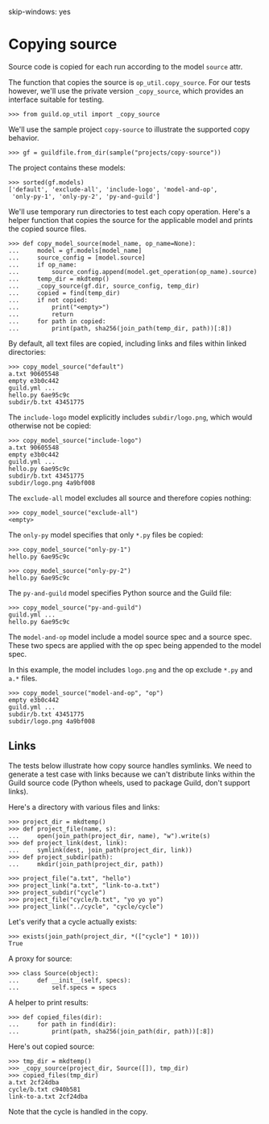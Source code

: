 skip-windows: yes

# Copying source

Source code is copied for each run according to the model `source`
attr.

The function that copies the source is `op_util.copy_source`. For our
tests however, we'll use the private version `_copy_source`, which
provides an interface suitable for testing.

    >>> from guild.op_util import _copy_source

We'll use the sample project `copy-source` to illustrate the supported
copy behavior.

    >>> gf = guildfile.from_dir(sample("projects/copy-source"))

The project contains these models:

    >>> sorted(gf.models)
    ['default', 'exclude-all', 'include-logo', 'model-and-op',
     'only-py-1', 'only-py-2', 'py-and-guild']

We'll use temporary run directories to test each copy
operation. Here's a helper function that copies the source for the
applicable model and prints the copied source files.

    >>> def copy_model_source(model_name, op_name=None):
    ...     model = gf.models[model_name]
    ...     source_config = [model.source]
    ...     if op_name:
    ...         source_config.append(model.get_operation(op_name).source)
    ...     temp_dir = mkdtemp()
    ...     _copy_source(gf.dir, source_config, temp_dir)
    ...     copied = find(temp_dir)
    ...     if not copied:
    ...         print("<empty>")
    ...         return
    ...     for path in copied:
    ...         print(path, sha256(join_path(temp_dir, path))[:8])

By default, all text files are copied, including links and files
within linked directories:

    >>> copy_model_source("default")
    a.txt 90605548
    empty e3b0c442
    guild.yml ...
    hello.py 6ae95c9c
    subdir/b.txt 43451775

The `include-logo` model explicitly includes `subdir/logo.png`, which
would otherwise not be copied:

    >>> copy_model_source("include-logo")
    a.txt 90605548
    empty e3b0c442
    guild.yml ...
    hello.py 6ae95c9c
    subdir/b.txt 43451775
    subdir/logo.png 4a9bf008

The `exclude-all` model excludes all source and therefore copies
nothing:

    >>> copy_model_source("exclude-all")
    <empty>

The `only-py` model specifies that only `*.py` files be copied:

    >>> copy_model_source("only-py-1")
    hello.py 6ae95c9c

    >>> copy_model_source("only-py-2")
    hello.py 6ae95c9c

The `py-and-guild` model specifies Python source and the Guild file:

    >>> copy_model_source("py-and-guild")
    guild.yml ...
    hello.py 6ae95c9c

The `model-and-op` model include a model source spec and a source
spec. These two specs are applied with the op spec being appended to
the model spec.

In this example, the model includes `logo.png` and the op exclude
`*.py` and `a.*` files.

    >>> copy_model_source("model-and-op", "op")
    empty e3b0c442
    guild.yml ...
    subdir/b.txt 43451775
    subdir/logo.png 4a9bf008

## Links

The tests below illustrate how copy source handles symlinks. We need
to generate a test case with links because we can't distribute links
within the Guild source code (Python wheels, used to package Guild,
don't support links).

Here's a directory with various files and links:

    >>> project_dir = mkdtemp()
    >>> def project_file(name, s):
    ...     open(join_path(project_dir, name), "w").write(s)
    >>> def project_link(dest, link):
    ...     symlink(dest, join_path(project_dir, link))
    >>> def project_subdir(path):
    ...     mkdir(join_path(project_dir, path))

    >>> project_file("a.txt", "hello")
    >>> project_link("a.txt", "link-to-a.txt")
    >>> project_subdir("cycle")
    >>> project_file("cycle/b.txt", "yo yo yo")
    >>> project_link("../cycle", "cycle/cycle")

Let's verify that a cycle actually exists:

    >>> exists(join_path(project_dir, *(["cycle"] * 10)))
    True

A proxy for source:

    >>> class Source(object):
    ...     def __init__(self, specs):
    ...         self.specs = specs

A helper to print results:

    >>> def copied_files(dir):
    ...     for path in find(dir):
    ...         print(path, sha256(join_path(dir, path))[:8])

Here's out copied source:

    >>> tmp_dir = mkdtemp()
    >>> _copy_source(project_dir, Source([]), tmp_dir)
    >>> copied_files(tmp_dir)
    a.txt 2cf24dba
    cycle/b.txt c940b581
    link-to-a.txt 2cf24dba

Note that the cycle is handled in the copy.
